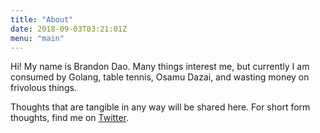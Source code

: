 ```yaml
---
title: "About"
date: 2018-09-03T03:21:01Z
menu: "main"
---
```

<!--more-->

Hi! My name is Brandon Dao. Many things interest me, but currently I am consumed by Golang, table tennis, Osamu Dazai, and wasting money on frivolous things.

Thoughts that are tangible in any way will be shared here. For short form thoughts, find me on [Twitter](https://twitter.com/daosyn).

